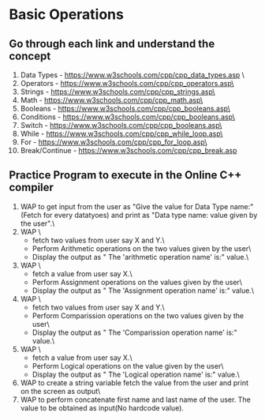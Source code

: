 # Basic Operations

## Go through each link and understand the concept

1. Data Types - https://www.w3schools.com/cpp/cpp_data_types.asp \
2. Operators - https://www.w3schools.com/cpp/cpp_operators.asp\
3. Strings - https://www.w3schools.com/cpp/cpp_strings.asp\
4. Math - https://www.w3schools.com/cpp/cpp_math.asp\
5. Booleans - https://www.w3schools.com/cpp/cpp_booleans.asp\
6. Conditions - https://www.w3schools.com/cpp/cpp_booleans.asp\
7. Switch - https://www.w3schools.com/cpp/cpp_booleans.asp\
8. While - https://www.w3schools.com/cpp/cpp_while_loop.asp\
9. For - https://www.w3schools.com/cpp/cpp_for_loop.asp\
10. Break/Continue - https://www.w3schools.com/cpp/cpp_break.asp

## Practice Program to execute in the Online C++ compiler

1. WAP to get input from the user as "Give the value for Data Type name:" (Fetch for every datatyoes) and print as "Data type name: value given by the user".\
2. WAP \
    - fetch two values from user say X and Y.\
    - Perform Arithmetic operations on the two values given by the user\
    - Display the output as " The 'arithmetic operation name' is:" value.\
3. WAP \
    - fetch a value from user say X.\
    - Perform Assignment operations on the values given by the user\
    - Display the output as " The 'Assignment operation name' is:" value.\
4. WAP \
    - fetch two values from user say X and Y.\
    - Perform Comparission operations on the two values given by the user\
    - Display the output as " The 'Comparission operation name' is:" value.\
5. WAP \
    - fetch a value from user say X.\
    - Perform Logical operations on the value given by the user\
    - Display the output as " The 'Logical operation name' is:" value.\
6. WAP to create a string variable fetch the value from the user and print on the screen as output\
7. WAP to perform concatenate first name and last name of the user. The value to be obtained as input(No hardcode value).